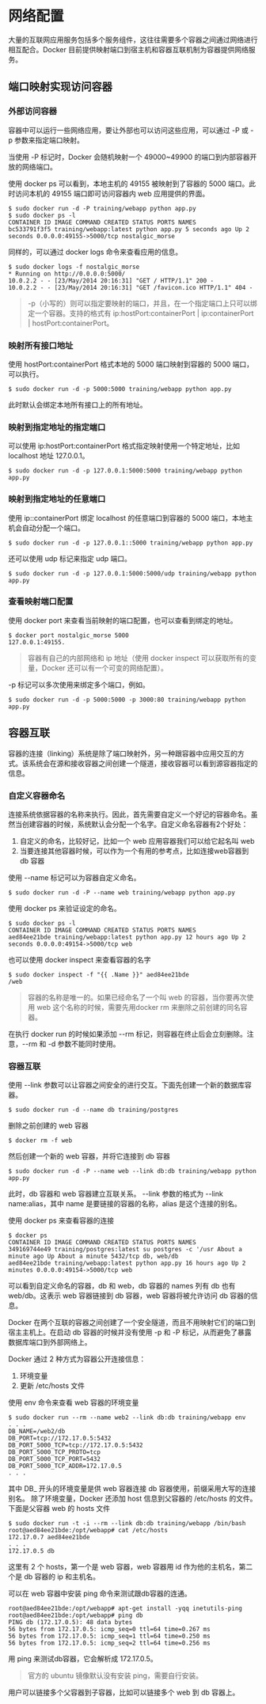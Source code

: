 # 网络配置

大量的互联网应用服务包括多个服务组件，这往往需要多个容器之间通过网络进行相互配合。Docker 目前提供映射端口到宿主机和容器互联机制为容器提供网络服务。

## 端口映射实现访问容器

### 外部访问容器

容器中可以运行一些网络应用，要让外部也可以访问这些应用，可以通过 -P 或 -p 参数来指定端口映射。

当使用 -P 标记时，Docker 会随机映射一个 49000~49900 的端口到内部容器开放的网络端口。

使用 docker ps 可以看到，本地主机的 49155 被映射到了容器的 5000 端口。此时访问本机的 49155 端口即可访问容器内 web 应用提供的界面。

```
$ sudo docker run -d -P training/webapp python app.py
$ sudo docker ps -l
CONTAINER ID IMAGE COMMAND CREATED STATUS PORTS NAMES
bc533791f3f5 training/webapp:latest python app.py 5 seconds ago Up 2 seconds 0.0.0.0:49155->5000/tcp nostalgic_morse
```

同样的，可以通过 docker logs 命令来查看应用的信息。

```
$ sudo docker logs -f nostalgic_morse
* Running on http://0.0.0.0:5000/
10.0.2.2 - - [23/May/2014 20:16:31] "GET / HTTP/1.1" 200 -
10.0.2.2 - - [23/May/2014 20:16:31] "GET /favicon.ico HTTP/1.1" 404 -
```

> -p（小写的）则可以指定要映射的端口，并且，在一个指定端口上只可以绑定一个容器。支持的格式有 ip:hostPort:containerPort | ip:containerPort | hostPort:containerPort。

### 映射所有接口地址

使用 hostPort:containerPort 格式本地的 5000 端口映射到容器的 5000 端口，可以执行。

```
$ sudo docker run -d -p 5000:5000 training/webapp python app.py
```

此时默认会绑定本地所有接口上的所有地址。

### 映射到指定地址的指定端口

可以使用 ip:hostPort:containerPort 格式指定映射使用一个特定地址，比如 localhost 地址 127.0.0.1。

```
$ sudo docker run -d -p 127.0.0.1:5000:5000 training/webapp python app.py
```

### 映射到指定地址的任意端口

使用 ip::containerPort 绑定 localhost 的任意端口到容器的 5000 端口，本地主机会自动分配一个端口。

```
$ sudo docker run -d -p 127.0.0.1::5000 training/webapp python app.py
```

还可以使用 udp 标记来指定 udp 端口。

```
$ sudo docker run -d -p 127.0.0.1:5000:5000/udp training/webapp python app.py
```

### 查看映射端口配置

使用 docker port 来查看当前映射的端口配置，也可以查看到绑定的地址。
```
$ docker port nostalgic_morse 5000
127.0.0.1:49155.
```

> 容器有自己的内部网络和 ip 地址（使用 docker inspect 可以获取所有的变量，Docker 还可以有一个可变的网络配置）。

-p 标记可以多次使用来绑定多个端口，例如。

```
$ sudo docker run -d -p 5000:5000 -p 3000:80 training/webapp python app.py
```

## 容器互联

容器的连接（linking）系统是除了端口映射外，另一种跟容器中应用交互的方式。该系统会在源和接收容器之间创建一个隧道，接收容器可以看到源容器指定的信息。

### 自定义容器命名

连接系统依据容器的名称来执行。因此，首先需要自定义一个好记的容器命名。虽然当创建容器的时候，系统默认会分配一个名字。自定义命名容器有2个好处：

1. 自定义的命名，比较好记，比如一个 web 应用容器我们可以给它起名叫 web
2. 当要连接其他容器时候，可以作为一个有用的参考点，比如连接web容器到 db 容器

使用 --name 标记可以为容器自定义命名。

```
$ sudo docker run -d -P --name web training/webapp python app.py
```

使用 docker ps 来验证设定的命名。

```
$ sudo docker ps -l
CONTAINER ID IMAGE COMMAND CREATED STATUS PORTS NAMES
aed84ee21bde training/webapp:latest python app.py 12 hours ago Up 2 seconds 0.0.0.0:49154->5000/tcp web
```

也可以使用 docker inspect 来查看容器的名字

```
$ sudo docker inspect -f "{{ .Name }}" aed84ee21bde
/web
```

> 容器的名称是唯一的。如果已经命名了一个叫 web 的容器，当你要再次使用 web 这个名称的时候，需要先用docker rm 来删除之前创建的同名容器。

在执行 docker run 的时候如果添加 --rm 标记，则容器在终止后会立刻删除。注意，--rm 和 -d 参数不能同时使用。

### 容器互联

使用 --link 参数可以让容器之间安全的进行交互。下面先创建一个新的数据库容器。

```
$ sudo docker run -d --name db training/postgres
```

删除之前创建的 web 容器

```
$ docker rm -f web
```

然后创建一个新的 web 容器，并将它连接到 db 容器

```
$ sudo docker run -d -P --name web --link db:db training/webapp python app.py
```

此时，db 容器和 web 容器建立互联关系。
--link 参数的格式为 --link name:alias，其中 name 是要链接的容器的名称，alias 是这个连接的别名。

使用 docker ps 来查看容器的连接

```
$ docker ps
CONTAINER ID IMAGE COMMAND CREATED STATUS PORTS NAMES
349169744e49 training/postgres:latest su postgres -c '/usr About a minute ago Up About a minute 5432/tcp db, web/db
aed84ee21bde training/webapp:latest python app.py 16 hours ago Up 2 minutes 0.0.0.0:49154->5000/tcp web
```

可以看到自定义命名的容器，db 和 web，db 容器的 names 列有 db 也有 web/db。这表示 web 容器链接到 db 容器，web 容器将被允许访问 db 容器的信息。

Docker 在两个互联的容器之间创建了一个安全隧道，而且不用映射它们的端口到宿主主机上。在启动 db 容器的时候并没有使用 -p 和 -P 标记，从而避免了暴露数据库端口到外部网络上。

Docker 通过 2 种方式为容器公开连接信息：

1. 环境变量
2. 更新 /etc/hosts 文件

使用 env 命令来查看 web 容器的环境变量

```
$ sudo docker run --rm --name web2 --link db:db training/webapp env
. . .
DB_NAME=/web2/db
DB_PORT=tcp://172.17.0.5:5432
DB_PORT_5000_TCP=tcp://172.17.0.5:5432
DB_PORT_5000_TCP_PROTO=tcp
DB_PORT_5000_TCP_PORT=5432
DB_PORT_5000_TCP_ADDR=172.17.0.5
. . .
```

其中 DB_ 开头的环境变量是供 web 容器连接 db 容器使用，前缀采用大写的连接别名。
除了环境变量，Docker 还添加 host 信息到父容器的 /etc/hosts 的文件。下面是父容器 web 的 hosts 文件

```
$ sudo docker run -t -i --rm --link db:db training/webapp /bin/bash
root@aed84ee21bde:/opt/webapp# cat /etc/hosts
172.17.0.7 aed84ee21bde
. . .
172.17.0.5 db
```
这里有 2 个 hosts，第一个是 web 容器，web 容器用 id 作为他的主机名，第二个是 db 容器的 ip 和主机名。

可以在 web 容器中安装 ping 命令来测试跟db容器的连通。

```
root@aed84ee21bde:/opt/webapp# apt-get install -yqq inetutils-ping
root@aed84ee21bde:/opt/webapp# ping db
PING db (172.17.0.5): 48 data bytes
56 bytes from 172.17.0.5: icmp_seq=0 ttl=64 time=0.267 ms
56 bytes from 172.17.0.5: icmp_seq=1 ttl=64 time=0.250 ms
56 bytes from 172.17.0.5: icmp_seq=2 ttl=64 time=0.256 ms
```

用 ping 来测试db容器，它会解析成 172.17.0.5。

> 官方的 ubuntu 镜像默认没有安装 ping，需要自行安装。

用户可以链接多个父容器到子容器，比如可以链接多个 web 到 db 容器上。  
